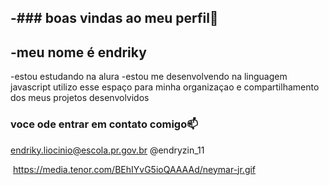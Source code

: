 -### boas vindas ao meu perfil💙
-
-meu nome é endriky
-
-estou estudando na alura 
-estou me desenvolvendo na linguagem javascript
utilizo esse espaço para minha organizaçao e compartilhamento dos meus projetos desenvolvidos 

### voce ode entrar em contato comigo📫

endriky.liocinio@escola.pr.gov.br
@endryzin_11


![]()
https://media.tenor.com/BEhIYvG5ioQAAAAd/neymar-jr.gif

